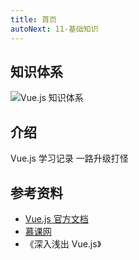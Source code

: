 ```yaml
---
title: 首页
autoNext: 11-基础知识
---
```


## 知识体系

<img :src="$withBase('/framework/vue/Vue.jpg')" alt="Vue.js 知识体系">

## 介绍
Vue.js 学习记录
一路升级打怪

## 参考资料

* [Vue.js 官方文档](https://cn.vuejs.org/v2/guide/)
* [慕课网](https://www.imooc.com/)
* 《深入浅出 Vue.js》